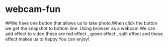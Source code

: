 # webcam-fun


##We have one button that allows us to take photo.When click the button we get the snapshot to bottom line.
Using browser as a webcam.We can add effect to video these are red effect , green effect , split effect and these effect makes us to happy.You can enjoy!
